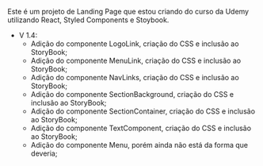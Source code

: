 Este é um projeto de Landing Page que estou criando do curso da Udemy utilizando React, Styled Components e Stoybook.

- V 1.4:
  - Adição do componente LogoLink, criação do CSS e inclusão ao StoryBook;
  - Adição do componente MenuLink, criação do CSS e inclusão ao StoryBook;
  - Adição do componente NavLinks, criação do CSS e inclusão ao StoryBook;
  - Adição do componente SectionBackground, criação do CSS e inclusão ao StoryBook;
  - Adição do componente SectionContainer, criação do CSS e inclusão ao StoryBook;
  - Adição do componente TextComponent, criação do CSS e inclusão ao StoryBook;
  - Adição do componente Menu, porém ainda não está da forma que deveria;
